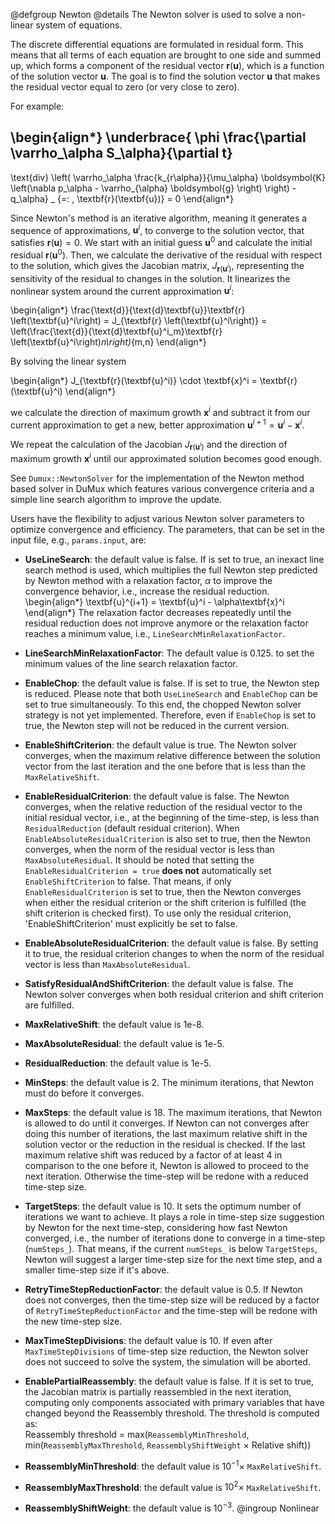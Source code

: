 @defgroup Newton
@details The Newton solver is used to solve a non-linear system of equations.

The discrete differential equations are formulated in residual form.
This means that all terms of each equation are brought to one side and summed up, which forms a component of the residual vector $\textbf{r}(\textbf{u})$, which is a function of the solution vector $\textbf{u}$. The goal is to find the solution vector $\textbf{u}$ that makes the residual vector equal to zero (or very close to zero).

For example:

\begin{align*}
\underbrace{
  \phi \frac{\partial \varrho_\alpha S_\alpha}{\partial t}
 -
 \text{div} \left(
 \varrho_\alpha \frac{k_{r\alpha}}{\mu_\alpha} \boldsymbol{K}
 \left(\nabla p_\alpha - \varrho_{\alpha} \boldsymbol{g} \right)
 \right) - q_\alpha} _
{=: \, \textbf{r}(\textbf{u})}
= 0
\end{align*}

Since Newton's method is an iterative algorithm, meaning it generates a sequence of approximations, $\textbf{u}^i$, to converge to the solution vector, that satisfies $\textbf{r}(\textbf{u}) = 0$.
We start with an initial guess $\textbf{u}^0$ and
calculate the initial residual $\textbf{r}(\textbf{u}^0)$. Then,
we calculate the derivative of the residual with respect to the solution, which gives the Jacobian matrix, $J_{\textbf{r} \left(\textbf{u}^i\right)}$, representing the sensitivity of the residual to changes in the solution. It linearizes the nonlinear system around the current approximation $\textbf{u}^i$:

\begin{align*}
  \frac{\text{d}}{\text{d}\textbf{u}}\textbf{r} \left(\textbf{u}^i\right)
  = J_{\textbf{r} \left(\textbf{u}^i\right)}
  = \left(\frac{\text{d}}{\text{d}\textbf{u}^i_m}\textbf{r} \left(\textbf{u}^i\right)_n\right)_{m,n}
\end{align*}

By solving the linear system

\begin{align*}
  J_{\textbf{r}(\textbf{u}^i)} \cdot \textbf{x}^i = \textbf{r}(\textbf{u}^i)
\end{align*}

we calculate the direction of maximum growth $\textbf{x}^i$ and subtract it from
our current approximation to get a new, better approximation
$\textbf{u}^{i+1} = \textbf{u}^i - \textbf{x}^i$.

We repeat the calculation of the Jacobian $J_{\textbf{r}(\textbf{u}^i)}$ and the
direction of maximum growth $\textbf{x}^i$ until our approximated solution becomes good enough.

See `Dumux::NewtonSolver` for the implementation of the Newton method based solver in DuMux which features various convergence criteria and a simple line search algorithm to improve the update.


 Users have the flexibility to adjust various Newton solver parameters to optimize convergence and efficiency.
 The parameters, that can be set in the input file, e.g., `params.input`, are:
 - **UseLineSearch**: the default value is false. If is set to true, an inexact line search method is used, which multiplies the full Newton step predicted by Newton method with a relaxation factor, $\alpha$ to improve the convergence behavior, i.e., increase the residual reduction.
  \begin{align*}
  \textbf{u}^{i+1} = \textbf{u}^i - \alpha\textbf{x}^i
  \end{align*}
  The relaxation factor decreases repeatedly until the residual reduction does not improve anymore or the relaxation factor reaches a minimum value, i.e., `LineSearchMinRelaxationFactor`.
 - **LineSearchMinRelaxationFactor**: The default value is 0.125. to set the minimum values of the line search relaxation factor.
 - **EnableChop**: the default value is false. If is set to true, the Newton step is reduced. Please note that both `UseLineSearch` and `EnableChop` can be set to true simultaneously. To this end, the chopped Newton solver strategy is not yet implemented. Therefore, even if `EnableChop` is set to true, the Newton step will not be reduced in the current version.
 - **EnableShiftCriterion**: the default value is true. The Newton solver converges, when the maximum relative difference between the solution vector from the last iteration and the one before that is less than the `MaxRelativeShift`.
 - **EnableResidualCriterion**: the default value is false. The Newton converges, when the relative reduction of the residual vector to the initial residual vector, i.e., at the beginning of the time-step, is less than `ResidualReduction` (default residual criterion). When `EnableAbsoluteResidualCriterion` is also set to true, then the Newton converges, when the norm of the residual vector is less than `MaxAbsoluteResidual`. It should be noted that setting the `EnableResidualCriterion = true` **does not** automatically set `EnableShiftCriterion` to false. That means, if only `EnableResidualCriterion` is set to true, then the Newton converges when either the residual criterion or the shift criterion is fulfilled (the shift criterion is checked first). To use only the residual criterion, 'EnableShiftCriterion' must explicitly be set to false.
 - **EnableAbsoluteResidualCriterion**: the default value is false. By setting it to true, the residual criterion changes to when the norm of the residual vector is less than `MaxAbsoluteResidual`.
 - **SatisfyResidualAndShiftCriterion**: the default value is false. The Newton solver converges when both residual criterion and shift criterion are fulfilled.
 - **MaxRelativeShift**: the default value is 1e-8.
 - **MaxAbsoluteResidual**: the default value is 1e-5.
 - **ResidualReduction**: the default value is 1e-5.
 - **MinSteps**: the default value is 2. The minimum iterations, that Newton must do before it converges.
 - **MaxSteps**: the default value is 18. The maximum iterations, that Newton is allowed to do until it converges. If Newton can not converges after doing this number of iterations, the last maximum relative shift in the solution vector or the reduction in the residual is checked. If the last maximum relative shift was reduced by a factor of at least 4 in comparison to the one before it, Newton is allowed to proceed to the next iteration. Otherwise the time-step will be redone with a reduced time-step size.
 - **TargetSteps**: the default value is 10. It sets the optimum number of iterations we want to achieve. It plays a role in time-step size suggestion by Newton for the next time-step, considering how fast Newton converged, i.e., the number of iterations done to converge in a time-step (`numSteps_`). That means, if the current `numSteps_` is below `TargetSteps`, Newton will suggest a larger time-step size for the next time step, and a smaller time-step size if it's above.
 - **RetryTimeStepReductionFactor**: the default value is 0.5. If Newton does not converges, then the time-step size will be reduced by a factor of `RetryTimeStepReductionFactor` and the time-step will be redone with the new time-step size.
 - **MaxTimeStepDivisions**: the default value is 10. If even after `MaxTimeStepDivisions` of time-step size reduction, the Newton solver does not succeed to solve the system, the simulation will be aborted.
 - **EnablePartialReassembly**: the default value is false. If it is set to true, the Jacobian matrix is partially reassembled in the next iteration, computing only components associated with primary variables that have changed beyond the Reassembly threshold. The threshold is computed as: <br> Reassembly threshold = max(`ReassemblyMinThreshold`, min(`ReassemblyMaxThreshold`, `ReassemblyShiftWeight` $\times$ Relative shift))

 - **ReassemblyMinThreshold**: the default value is $10^{-1} \times$ `MaxRelativeShift`.
 - **ReassemblyMaxThreshold**: the default value is $10^2 \times$ `MaxRelativeShift`.
 - **ReassemblyShiftWeight**: the default value is $10^{-3}$.
 @ingroup Nonlinear
